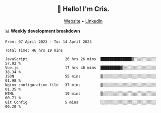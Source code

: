 
<h2 align="center">👋 Hello! I'm Cris.</h2>
<p align="center">
  <a href="https://www.criscunas.dev">Website</a> •
  <a href="https://www.linkedin.com/in/cristophercunas/">LinkedIn</a> 
</p>


📊 **Weekly development breakdown**
<!--START_SECTION:waka-->

```text
From: 07 April 2023 - To: 14 April 2023

Total Time: 46 hrs 19 mins

JavaScript                 26 hrs 26 mins  ██████████████▒░░░░░░░░░░   57.02 %
Vue.js                     17 hrs 46 mins  █████████▓░░░░░░░░░░░░░░░   38.34 %
JSON                       55 mins         ▒░░░░░░░░░░░░░░░░░░░░░░░░   01.98 %
Nginx configuration file   37 mins         ▒░░░░░░░░░░░░░░░░░░░░░░░░   01.35 %
HTML                       19 mins         ▒░░░░░░░░░░░░░░░░░░░░░░░░   00.71 %
Git Config                 5 mins          ░░░░░░░░░░░░░░░░░░░░░░░░░   00.20 %
```

<!--END_SECTION:waka-->
